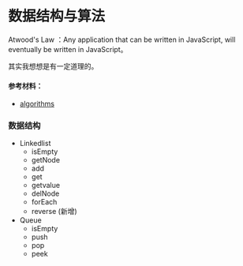 # 数据结构与算法

Atwood's Law ：Any application that can be written in JavaScript, will eventually be written in JavaScript。

其实我想想是有一定道理的。

#### 参考材料：

- [algorithms](https://github.com/felipernb/algorithms.js)

### 数据结构

- Linkedlist
  - isEmpty
  - getNode
  - add
  - get
  - getvalue
  - delNode
  - forEach
  - reverse (新增)
- Queue
  - isEmpty
  - push
  - pop
  - peek


